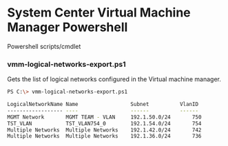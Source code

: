 # System Center Virtual Machine Manager Powershell

Powershell scripts/cmdlet

### vmm-logical-networks-export.ps1

Gets the list of logical networks configured in the Virtual machine manager.

```sh
PS C:\> vmm-logical-networks-export.ps1

LogicalNetworkName Name                 Subnet          VlanID
------------------ ----                 ------          ------
MGMT Network       MGMT TEAM - VLAN		192.1.50.0/24       750
TST_VLAN		   TST_VLAN754_0     	192.1.54.0/24       754
Multiple Networks  Multiple Networks    192.1.42.0/24       742
Multiple Networks  Multiple Networks    192.1.36.0/24       736

```